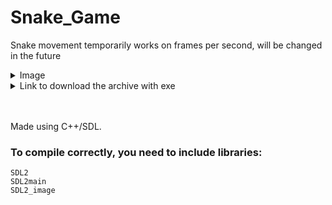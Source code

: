 # Snake_Game
Snake movement temporarily works on frames per second, will be changed in the future
<details><summary>Image</summary>
<p>

![image](https://user-images.githubusercontent.com/98063983/209440097-26736af4-e449-4545-a314-19a2ca8b5795.png)

</p>
</details>

<details><summary>Link to download the archive with exe</summary>
<p>

https://drive.google.com/uc?export=download&id=1qr6vDlgWSLQBbCfdG1vpiHUz44J1iEKI

</p>
</details>

<br/>
<br/>

Made using C++/SDL. <br/>
### To compile correctly, you need to include libraries:
```
SDL2
SDL2main
SDL2_image
```
